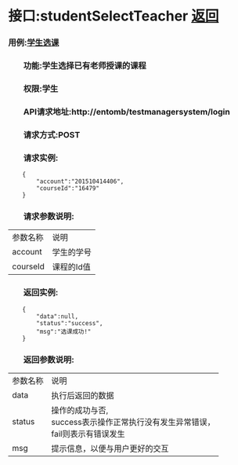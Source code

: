 # 接口:studentSelectTeacher <a href="https://github.com/FateBerserker/is_analysis/tree/master/test6">返回</a>
### 用例:<a href="../用例/学生选课.md">学生选课</a>

### &nbsp;&nbsp;&nbsp;&nbsp;&nbsp;&nbsp;&nbsp;&nbsp;功能:学生选择已有老师授课的课程
### &nbsp;&nbsp;&nbsp;&nbsp;&nbsp;&nbsp;&nbsp;&nbsp;权限:学生
### &nbsp;&nbsp;&nbsp;&nbsp;&nbsp;&nbsp;&nbsp;&nbsp;API请求地址:http://entomb/testmanagersystem/login
### &nbsp;&nbsp;&nbsp;&nbsp;&nbsp;&nbsp;&nbsp;&nbsp;请求方式:POST
### &nbsp;&nbsp;&nbsp;&nbsp;&nbsp;&nbsp;&nbsp;&nbsp;请求实例:
	    {
			"account":"201510414406",
			"courseId":"16479"
	    }	
### &nbsp;&nbsp;&nbsp;&nbsp;&nbsp;&nbsp;&nbsp;&nbsp;请求参数说明:
<table cellspacing="0" style="width:600px;">
<tr>
	<td>参数名称</td>
	<td>说明</td>
</tr>
<tr>
	<td>account</td>
	<td>学生的学号</td>
</tr>
<tr>
	<td>courseId</td>
	<td>课程的Id值</td>
</tr>
</table>

### &nbsp;&nbsp;&nbsp;&nbsp;&nbsp;&nbsp;&nbsp;&nbsp;返回实例:

	    {
			"data":null,
			"status":"success",
			"msg":"选课成功!"
		}

### &nbsp;&nbsp;&nbsp;&nbsp;&nbsp;&nbsp;&nbsp;&nbsp;返回参数说明:

<table cellspacing="0" style="width:600px;">
<tr>
	<td>参数名称</td>
	<td>说明</td>
</tr>
<tr>
	<td>data</td>
	<td>执行后返回的数据</td>
</tr>
<tr>
	<td>status</td>
	<td>操作的成功与否,<br>
	success表示操作正常执行没有发生异常错误，<br>
	fail则表示有错误发生</td>
</tr>
<tr>
	<td>msg</td>
	<td>提示信息，以便与用户更好的交互</td>
</tr>
</table>